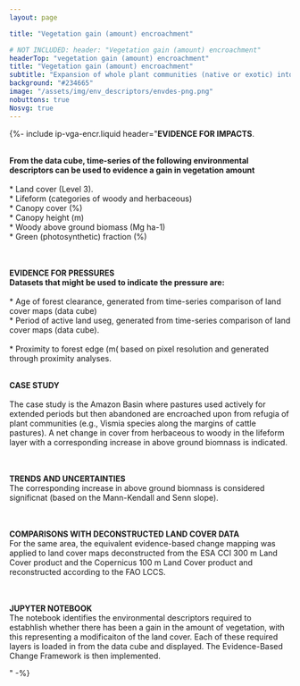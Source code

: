 ```yaml
---
layout: page

title: "Vegetation gain (amount) encroachment"

# NOT INCLUDED: header: "Vegetation gain (amount) encroachment"
headerTop: "vegetation gain (amount) encroachment"
title: "Vegetation gain (amount) encroachment"
subtitle: "Expansion of whole plant communities (native or exotic) into an area as a consequence of an increase in woody plant density or extent so that the natural equilibrium of woody plant layer (trees and shrubs) and herbaceous (grass and forb) layer densities is shifted towards woody species. "
background: "#234665"
image: "/assets/img/env_descriptors/envdes-png.png"
nobuttons: true
Nosvg: true
---
```


{%-
include ip-vga-encr.liquid
header="<strong>EVIDENCE FOR IMPACTS</strong>.

<br/><strong>From the data cube, time-series of the following environmental descriptors can be used to evidence a gain in vegetation amount </strong>
<br><br/>*    Land cover (Level 3).
<br/>*    Lifeform (categories of woody and herbaceous)
<br/>*    Canopy cover (%) 
<br/>*    Canopy height (m)
<br/>*    Woody above ground biomass (Mg ha-1)
<br/>*    Green (photosynthetic) fraction (%)

<br><br><strong>EVIDENCE FOR PRESSURES</strong>
<br> <strong>Datasets that might be used to indicate the pressure are:</strong>
<br><br/>* Age of forest clearance, generated from time-series comparison of land cover maps (data cube)
<br/>* Period of active land useg, generated from time-series comparison of land cover maps (data cube).  
<br/>* Proximity to forest edge (m( based on pixel resolution and generated through proximity analyses.

<br><strong>CASE STUDY</strong>
<br><br>The case study is the Amazon Basin where pastures used actively for extended periods but then abandoned are encroached upon from refugia of plant communities (e.g., Vismia species along the margins of cattle pastures).  A net change in cover from herbaceous to woody in the lifeform layer with a corresponding increase in above ground biomnass is indicated.

<br><br><strong>TRENDS AND UNCERTAINTIES</strong>
<br>The corresponding increase in above ground biomnass is considered significnat (based on the Mann-Kendall and Senn slope).

<br><br><strong>COMPARISONS WITH DECONSTRUCTED LAND COVER DATA </strong>
<br>For the same area, the equivalent evidence-based change mapping was applied to land cover maps deconstructed from the ESA CCI 300 m Land Cover product and the Copernicus 100 m Land Cover product and reconstructed according to the FAO LCCS.

<br><br><strong>JUPYTER NOTEBOOK</strong>
<br>The notebook identifies the environmental descriptors required to estabhlish whether there has been a gain in the amount of vegetation, with this representing a modificaiton of the land cover.  Each of these required layers is loaded in from the data cube and displayed.  The Evidence-Based Change Framework is then implemented.

"
-%}
